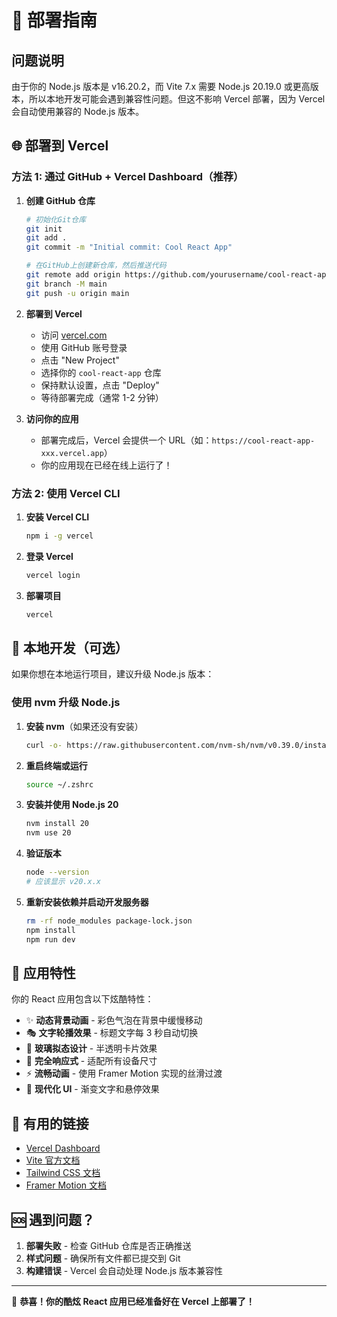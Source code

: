 # 🚀 部署指南

## 问题说明

由于你的 Node.js 版本是 v16.20.2，而 Vite 7.x 需要 Node.js 20.19.0 或更高版本，所以本地开发可能会遇到兼容性问题。但这不影响 Vercel 部署，因为 Vercel 会自动使用兼容的 Node.js 版本。

## 🌐 部署到 Vercel

### 方法 1: 通过 GitHub + Vercel Dashboard（推荐）

1. **创建 GitHub 仓库**

   ```bash
   # 初始化Git仓库
   git init
   git add .
   git commit -m "Initial commit: Cool React App"

   # 在GitHub上创建新仓库，然后推送代码
   git remote add origin https://github.com/yourusername/cool-react-app.git
   git branch -M main
   git push -u origin main
   ```

2. **部署到 Vercel**

   - 访问 [vercel.com](https://vercel.com)
   - 使用 GitHub 账号登录
   - 点击 "New Project"
   - 选择你的 `cool-react-app` 仓库
   - 保持默认设置，点击 "Deploy"
   - 等待部署完成（通常 1-2 分钟）

3. **访问你的应用**
   - 部署完成后，Vercel 会提供一个 URL（如：`https://cool-react-app-xxx.vercel.app`）
   - 你的应用现在已经在线上运行了！

### 方法 2: 使用 Vercel CLI

1. **安装 Vercel CLI**

   ```bash
   npm i -g vercel
   ```

2. **登录 Vercel**

   ```bash
   vercel login
   ```

3. **部署项目**
   ```bash
   vercel
   ```

## 🔧 本地开发（可选）

如果你想在本地运行项目，建议升级 Node.js 版本：

### 使用 nvm 升级 Node.js

1. **安装 nvm**（如果还没有安装）

   ```bash
   curl -o- https://raw.githubusercontent.com/nvm-sh/nvm/v0.39.0/install.sh | bash
   ```

2. **重启终端或运行**

   ```bash
   source ~/.zshrc
   ```

3. **安装并使用 Node.js 20**

   ```bash
   nvm install 20
   nvm use 20
   ```

4. **验证版本**

   ```bash
   node --version
   # 应该显示 v20.x.x
   ```

5. **重新安装依赖并启动开发服务器**
   ```bash
   rm -rf node_modules package-lock.json
   npm install
   npm run dev
   ```

## 📱 应用特性

你的 React 应用包含以下炫酷特性：

- ✨ **动态背景动画** - 彩色气泡在背景中缓慢移动
- 🎭 **文字轮播效果** - 标题文字每 3 秒自动切换
- 🎨 **玻璃拟态设计** - 半透明卡片效果
- 📱 **完全响应式** - 适配所有设备尺寸
- ⚡ **流畅动画** - 使用 Framer Motion 实现的丝滑过渡
- 🎯 **现代化 UI** - 渐变文字和悬停效果

## 🔗 有用的链接

- [Vercel Dashboard](https://vercel.com/dashboard)
- [Vite 官方文档](https://vitejs.dev/)
- [Tailwind CSS 文档](https://tailwindcss.com/)
- [Framer Motion 文档](https://www.framer.com/motion/)

## 🆘 遇到问题？

1. **部署失败** - 检查 GitHub 仓库是否正确推送
2. **样式问题** - 确保所有文件都已提交到 Git
3. **构建错误** - Vercel 会自动处理 Node.js 版本兼容性

---

🎉 **恭喜！你的酷炫 React 应用已经准备好在 Vercel 上部署了！**
